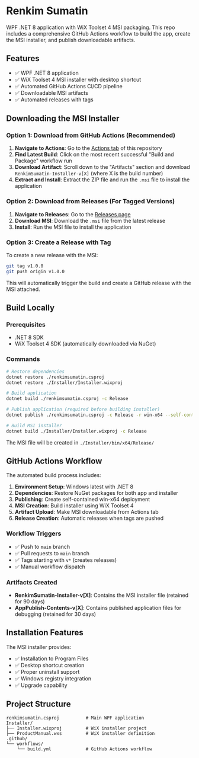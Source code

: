 # Renkim Sumatin

WPF .NET 8 application with WiX Toolset 4 MSI packaging. This repo includes a comprehensive GitHub Actions workflow to build the app, create the MSI installer, and publish downloadable artifacts.

## Features

- ✅ WPF .NET 8 application
- ✅ WiX Toolset 4 MSI installer with desktop shortcut
- ✅ Automated GitHub Actions CI/CD pipeline
- ✅ Downloadable MSI artifacts
- ✅ Automated releases with tags

## Downloading the MSI Installer

### Option 1: Download from GitHub Actions (Recommended)

1. **Navigate to Actions**: Go to the [Actions tab](https://github.com/Sifie06/RenkimSumatin/actions) of this repository
2. **Find Latest Build**: Click on the most recent successful "Build and Package" workflow run
3. **Download Artifact**: Scroll down to the "Artifacts" section and download `RenkimSumatin-Installer-v[X]` (where X is the build number)
4. **Extract and Install**: Extract the ZIP file and run the `.msi` file to install the application

### Option 2: Download from Releases (For Tagged Versions)

1. **Navigate to Releases**: Go to the [Releases page](https://github.com/Sifie06/RenkimSumatin/releases)
2. **Download MSI**: Download the `.msi` file from the latest release
3. **Install**: Run the MSI file to install the application

### Option 3: Create a Release with Tag

To create a new release with the MSI:

```bash
git tag v1.0.0
git push origin v1.0.0
```

This will automatically trigger the build and create a GitHub release with the MSI attached.

## Build Locally

### Prerequisites
- .NET 8 SDK
- WiX Toolset 4 SDK (automatically downloaded via NuGet)

### Commands
```bash
# Restore dependencies
dotnet restore ./renkimsumatin.csproj
dotnet restore ./Installer/Installer.wixproj

# Build application
dotnet build ./renkimsumatin.csproj -c Release

# Publish application (required before building installer)
dotnet publish ./renkimsumatin.csproj -c Release -r win-x64 --self-contained true /p:PublishSingleFile=false /p:PublishTrimmed=false -o ./Installer/AppPublish

# Build MSI installer
dotnet build ./Installer/Installer.wixproj -c Release
```

The MSI file will be created in `./Installer/bin/x64/Release/`

## GitHub Actions Workflow

The automated build process includes:

1. **Environment Setup**: Windows latest with .NET 8
2. **Dependencies**: Restore NuGet packages for both app and installer
3. **Publishing**: Create self-contained win-x64 deployment
4. **MSI Creation**: Build installer using WiX Toolset 4
5. **Artifact Upload**: Make MSI downloadable from Actions tab
6. **Release Creation**: Automatic releases when tags are pushed

### Workflow Triggers

- ✅ Push to `main` branch
- ✅ Pull requests to `main` branch  
- ✅ Tags starting with `v*` (creates releases)
- ✅ Manual workflow dispatch

### Artifacts Created

- **RenkimSumatin-Installer-v[X]**: Contains the MSI installer file (retained for 90 days)
- **AppPublish-Contents-v[X]**: Contains published application files for debugging (retained for 30 days)

## Installation Features

The MSI installer provides:

- ✅ Installation to Program Files
- ✅ Desktop shortcut creation
- ✅ Proper uninstall support
- ✅ Windows registry integration
- ✅ Upgrade capability

## Project Structure

```
renkimsumatin.csproj          # Main WPF application
Installer/
├── Installer.wixproj         # WiX installer project
├── ProductManual.wxs         # WiX installer definition
.github/
└── workflows/
    └── build.yml             # GitHub Actions workflow
```
